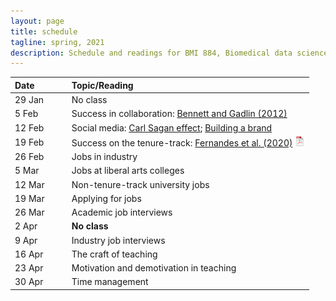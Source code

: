 ```yaml
---
layout: page
title: schedule
tagline: spring, 2021
description: Schedule and readings for BMI 884, Biomedical data science professional skills
---
```


| Date    | &nbsp;&nbsp;&nbsp;&nbsp;   | Topic/Reading  |
| :------ | -- | :----- |
| 29 Jan  |    | No class
| 5 Feb   |    | Success in collaboration: [Bennett and Gadlin (2012)](https://www.ncbi.nlm.nih.gov/pmc/articles/PMC3652225/) |
| 12 Feb  |    | Social media: [Carl Sagan effect](https://doi.org/10.1523/JNEUROSCI.0086-16.2016); [Building a brand](https://www.stephaniehicks.com/blog/building-a-brand-as-a-scientist/) |
| 19 Feb  |    | Success on the tenure-track: [Fernandes et al. (2020)](https://doi.org/10.7554/eLife.54097) [![pdf icon](icons/pdf-icon.png)](https://bit.ly/3d3uA9b) |
| 26 Feb  |    | Jobs in industry |
| 5 Mar   |    | Jobs at liberal arts colleges |
| 12 Mar  |    | Non-tenure-track university jobs |
| 19 Mar  |    | Applying for jobs |
| 26 Mar  |    | Academic job interviews |
| 2 Apr   |    | **No class** |
| 9 Apr   |    | Industry job interviews |
| 16 Apr  |    | The craft of teaching |
| 23 Apr  |    | Motivation and demotivation in teaching |
| 30 Apr  |    | Time management |

<!-- 26 Feb: William Forrest -->
<!-- 5 March: Katie Ziegler-Graham -->
<!-- 12 March: Jens Eickhoff -->
